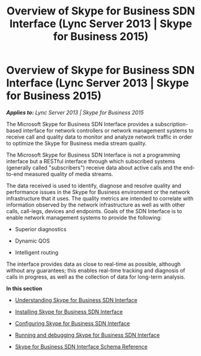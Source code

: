 ﻿---
title: Overview of Skype for Business SDN Interface (Lync Server 2013 | Skype for Business 2015)
description: Provides an overview of Skype for Business SDN Interface for Lync Server 2013 and Skype for Business 2015.
TOCTitle: Overview of Skype for Business SDN Interface
ms:assetid: 5cd64da2-e0bb-4558-9ccb-6e8fa01663fd
ms:mtpsurl: https://msdn.microsoft.com/library/Dn785191(v=office.16)
ms:contentKeyID: 65258651
ms.date: 02/27/2017
mtps_version: v=office.16
---

# Overview of Skype for Business SDN Interface (Lync Server 2013 | Skype for Business 2015)


_**Applies to:** Lync Server 2013 | Skype for Business 2015_

The Microsoft Skype for Business SDN Interface provides a subscription-based interface for network controllers or network management systems to receive call and quality data to monitor and analyze network traffic in order to optimize the Skype for Business media stream quality.

The Microsoft Skype for Business SDN Interface is not a programming interface but a RESTful interface through which subscribed systems (generally called "subscribers") receive data about active calls and the end-to-end measured quality of media streams.

The data received is used to identify, diagnose and resolve quality and performance issues in the Skype for Business environment or the network infrastructure that it uses. The quality metrics are intended to correlate with information observed by the network infrastructure as well as with other calls, call-legs, devices and endpoints. Goals of the SDN Interface is to enable network management systems to provide the following:

  - Superior diagnostics

  - Dynamic QOS

  - Intelligent routing

The interface provides data as close to real-time as possible, although without any guarantees; this enables real-time tracking and diagnosis of calls in progress, as well as the collection of data for long-term analysis.

**In this section**

  - [Understanding Skype for Business SDN Interface](understanding-skype-for-business-sdn-interface.md)

  - [Installing Skype for Business SDN Interface](installing-skype-for-business-sdn-interface.md)

  - [Configuring Skype for Business SDN Interface](configuring-skype-for-business-sdn-interface.md)

  - [Running and debugging Skype for Business SDN Interface](running-and-debugging-skype-for-business-sdn-interface.md)

  - [Skype for Business SDN Interface Schema Reference](skype-for-business-sdn-interface-schema-reference.md)

